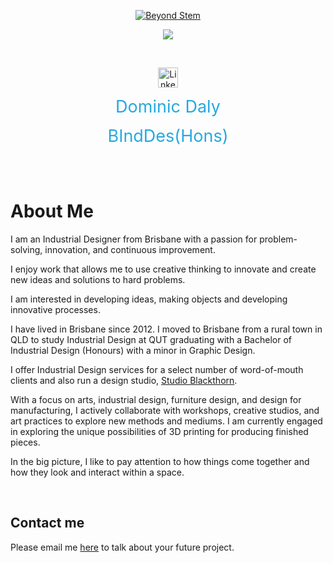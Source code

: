<p align="center">
  <a href="https://www.linkedin.com/in/dominic-daly-6256a5157">
    <img src="https://avatars.githubusercontent.com/u/108104975?s=400&u=357d70b6065bbd71d9e13eb3b7eb12cec59c85a3&v=4" alt="Beyond Stem" /></a>
</p>
<p align="center">
  <!-- Typing SVG by DenverCoder1 - https://github.com/DenverCoder1/readme-typing-svg -->
  <a href="https://github.com/DenverCoder1/readme-typing-svg">
    <img src="https://readme-typing-svg.demolab.com/?lines=Industrial%20Designer%20;Interested%20in%20Problem%20Solving%20;Creative%20Thinking%20;Research%20and%20Development%20;7%2B%20years%20of%20Rapid%20Prototyping%20experience%20;Always%20learning%20new%20things&font=Fira%20Code&center=true&width=600&height=45&color=#26A9E0&vCenter=true&pause=900&size=22" /></a>
</p>

 <br/>

<!-- Social icons section -->
<p align="center">
  <a href="https://www.linkedin.com/in/dominic-daly-6256a5157"><img width="32px" alt="LinkedIn" title="LinkedIn" src="https://i.imgur.com/78apom3.png"/></a>

 <br/>

<p align="center"><span style="color: #26A9E0; font-size: 27px;">Dominic Daly</span></p>
<p align="center"><span style="color: #26A9E0; font-size: 27px;">BIndDes(Hons)</span></p>

<br/>
<br/>

# About Me

I am an Industrial Designer from Brisbane with a passion for problem-solving, innovation, and continuous improvement. 

I enjoy work that allows me to use creative thinking to innovate and create new ideas and solutions to hard problems. 

I am interested in developing ideas, making objects and developing innovative processes. 

I have lived in Brisbane since 2012. I moved to Brisbane from a rural town in QLD to study Industrial Design at QUT graduating with a Bachelor of Industrial Design (Honours) with a minor in Graphic Design.

I offer Industrial Design services for a select number of word-of-mouth clients and also run a design studio, [Studio Blackthorn](http://www.studioblackthorn.com.au). 

With a focus on arts, industrial design, furniture design, and design for manufacturing, I actively collaborate with workshops, creative studios, and art practices to explore new methods and mediums. I am currently engaged in exploring the unique possibilities of 3D printing for producing finished pieces. 

In the big picture, I like to pay attention to how things come together and how they look and interact within a space.

 <br/>

## Contact me

Please email me [here](mailto:dominic@beyondstem.com.au) to talk about your future project.
